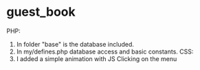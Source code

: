 # guest_book
РНР:
1) In folder "base" is the database included. 
2) In my/defines.php database access and basic constants.
 СSS:
 1) I added a simple animation with JS Clicking on the menu
